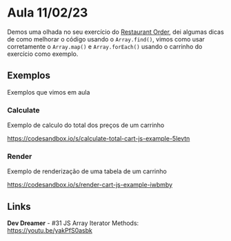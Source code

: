 # Aula 11/02/23

Demos uma olhada no seu exercício do [Restaurant Order](https://github.com/YaraWS/scrimba/tree/main/restaurant-order), dei algumas dicas de como melhorar o código usando o `Array.find()`, vimos como usar corretamente o `Array.map()` e `Array.forEach()` usando o carrinho do exercício como exemplo.

## Exemplos
Exemplos que vimos em aula

### Calculate
Exemplo de calculo do total dos preços de um carrinho

https://codesandbox.io/s/calculate-total-cart-js-example-5levtn

### Render
Exemplo de renderização de uma tabela de um carrinho

https://codesandbox.io/s/render-cart-js-example-iwbmby


## Links

**Dev Dreamer** - #31 JS Array Iterator Methods: https://youtu.be/yakPfS0asbk